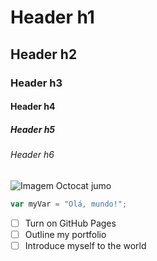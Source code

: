 # Header h1
## Header h2
### Header h3
#### Header h4
##### Header h5
###### Header h6

![Imagem Octocat jumo](https://octodex.github.com/images/puddle_jumper_octodex.jpg)

``` javascript
var myVar = "Olá, mundo!";
```

- [ ] Turn on GitHub Pages
- [ ] Outline my portfolio
- [ ] Introduce myself to the world

